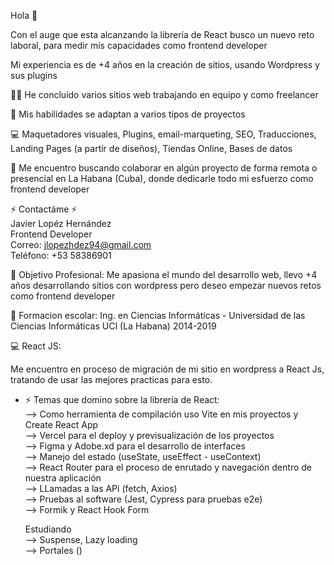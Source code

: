 Hola 👋

Con el auge que esta alcanzando la librería de React busco un nuevo reto laboral, para medir mis capacidades como frontend developer

Mi experiencia es de +4 años en la creación de sitios, usando Wordpress y sus plugins

👨‍💻 He concluido varios sitios web trabajando en equipo y como freelancer<br/>

💯 Mis habilidades se adaptan a varios tipos de proyectos<br/>

💻 Maquetadores visuales, Plugins, email-marqueting, SEO, Traducciones, Landing Pages (a partir de diseños), Tiendas Online, Bases de datos<br/>

👯 Me encuentro buscando colaborar en algún proyecto de forma remota o presencial en La Habana (Cuba), donde dedicarle todo mi esfuerzo como frontend developer

⚡ Contactáme ⚡<br/>
Javier Lopéz Hernández<br/>
Frontend Developer<br/>
Correo: jlopezhdez94@gmail.com<br/>
Teléfono: +53 58386901

🤔 Objetivo Profesional: Me apasiona el mundo del desarrollo web, llevo +4 años desarrollando sitios con wordpress pero deseo empezar nuevos retos como frontend developer 

👯 Formacion escolar: Ing. en Ciencias Informáticas - Universidad de las Ciencias Informáticas UCI (La Habana) 2014-2019

💻 React JS:
 
Me encuentro en proceso de migración de mi sitio en wordpress a React Js, tratando de usar las mejores practicas para esto.

- ⚡ Temas que domino sobre la librería de React:<br/> 
--> Como herramienta de compilación uso Vite en mis proyectos y Create React App<br/>
--> Vercel para el deploy y previsualización de los proyectos<br/>
--> Figma y Adobe.xd para el desarrollo de interfaces  <br/>
--> Manejo del estado (useState, useEffect - useContext)<br/>
--> React Router para el proceso de enrutado y navegación dentro de nuestra aplicación<br/>
--> LLamadas a las APi (fetch, Axios)<br/>
--> Pruebas al software (Jest, Cypress para pruebas e2e)<br/>
--> Formik y React Hook Form

    Estudiando<br/>
--> Suspense, Lazy loading<br/>
--> Portales ()     

